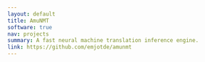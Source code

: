 ```yaml
---
layout: default
title: AmuNMT
software: true
nav: projects
summary: A fast neural machine translation inference engine.
link: https://github.com/emjotde/amunmt
---
```


